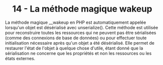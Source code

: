 <h1 align="center" id="title">
14 - La méthode magique wakeup
</h1>
<p id="description"> 
La méthode magique __wakeup en PHP est automatiquement appelée lorsqu'un objet est
désérialisé avec unserialize().
Cette méthode est utilisée pour reconstruire toutes les ressources qui ne peuvent pas être
sérialisées (comme des connexions de base de données) ou pour effectuer toute initialisation
nécessaire après qu'un objet a été désérialisé.
Elle permet de restaurer l'état de l'objet à quelque chose d'utile, étant donné que la sérialisation ne
concerne que les propriétés et non les ressources ou les états externes.
</p>